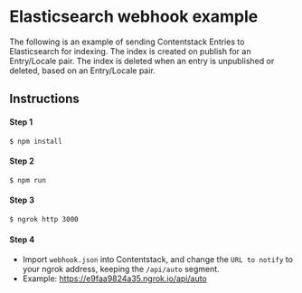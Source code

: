 # Elasticsearch webhook example
The following is an example of sending Contentstack Entries to Elasticsearch for indexing. The index is created on publish for an Entry/Locale pair. The index is deleted when an entry is unpublished or deleted, based on an Entry/Locale pair.

## Instructions

#### Step 1
```
$ npm install
```

#### Step 2
```
$ npm run
```
 
#### Step 3
```
$ ngrok http 3000
```

#### Step 4
* Import `webhook.json` into Contentstack, and change the `URL to notify` to your ngrok address, keeping the `/api/auto` segment.
* Example: https://e9faa9824a35.ngrok.io/api/auto
